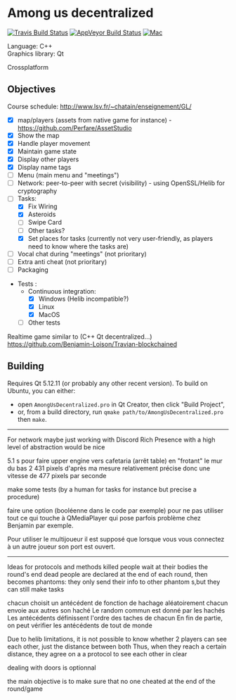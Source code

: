 # Among us decentralized

[![Travis Build Status](https://travis-ci.com/Benjamin-Loison/Among-us-decentralized.svg?branch=main)](https://app.travis-ci.com/Benjamin-Loison/Among-us-decentralized)
[![AppVeyor Build Status](https://ci.appveyor.com/api/projects/status/github/Benjamin-Loison/Among-us-decentralized?branch=main&svg=true)](https://ci.appveyor.com/project/Benjamin-Loison/Among-us-decentralized)
[![Mac](https://github.com/Benjamin-Loison/Among-us-decentralized/actions/workflows/cpp.yml/badge.svg)](https://github.com/Benjamin-Loison/Among-us-decentralized/actions/workflows/cpp.yml)

Language: C++  
Graphics library: Qt

Crossplatform

## Objectives

Course schedule: http://www.lsv.fr/~chatain/enseignement/GL/

- [X] map/players (assets from native game for instance) - https://github.com/Perfare/AssetStudio
- [X] Show the map
- [X] Handle player movement
- [X] Maintain game state
- [X] Display other players
- [X] Display name tags
- [ ] Menu (main menu and "meetings")
- [ ] Network: peer-to-peer with secret (visibility) - using OpenSSL/Helib for cryptography
- [ ] Tasks:
    - [X] Fix Wiring
    - [X] Asteroids
    - [ ] Swipe Card
    - [ ] Other tasks?
    - [X] Set places for tasks (currently not very user-friendly, as players need to know where the tasks are)
- [ ] Vocal chat during "meetings" (not prioritary)
- [ ] Extra anti cheat (not prioritary)
- [ ] Packaging
- Tests :
    - Continuous integration:
        - [X] Windows (Helib incompatible?)
        - [X] Linux
        - [X] MacOS
    - [ ] Other tests

Realtime game similar to (C++ Qt decentralized...) https://github.com/Benjamin-Loison/Travian-blockchained

## Building
Requires Qt 5.12.11 (or probably any other recent version). To build on Ubuntu, you can either:
- open `AmongUsDecentralized.pro` in Qt Creator, then click "Build Project",
- or, from a build directory, run `qmake path/to/AmongUsDecentralized.pro` then `make`.

-----------

For network maybe just working with Discord Rich Presence with a high level of abstraction would be nice

5.1 s pour faire upper engine vers cafetaria (arrêt table) en "frotant" le mur du bas 2 431 pixels d'après ma mesure relativement précise donc une vitesse de 477 pixels par seconde

make some tests (by a human for tasks for instance but precise a procedure)

faire une option (booléenne dans le code par exemple) pour ne pas utiliser tout ce qui touche à QMediaPlayer qui pose parfois problème chez Benjamin par exemple.

Pour utiliser le multijoueur il est supposé que lorsque vous vous connectez à un autre joueur son port est ouvert.
<!-- Pour utiliser le multijoueur il est supposé que chaque joueur ait son port ouvert--><!-- ou qu'à l'aide de l'UPnp se soit possible de l'ouvrir. -->
<!-- Pour utiliser le multijoueur il est supposé qu'au moins un joueur ait son port ouvert ou qu'à l'aide de l'UPnP se soit possible de l'ouvrir. -->
<!-- avec l'IPv6 les ports sont ouverts par défaut ?! -->


----------

Ideas for protocols and methods 
killed people wait at their bodies the round's end
dead people are declared at the end of each round, then becomes phantoms: they only send their info to other phantom    s,but they can still make tasks

chacun choisit un antécédent de fonction de hachage aléatoirement
chacun envoie aux autres son haché
Le random commun est donné par les hachés
Les antécédents définissent l'ordre des taches de chacun
En fin de partie, on peut vérifier les antécédents de tout de monde

Due to helib limitations, it is not possible to know whether 2 players can see each other, just the distance between     both
Thus, when they reach a certain distance, they agree on a a protocol to see each other in clear


dealing with doors is optionnal


the main objective is to make sure that no one cheated at the end of the round/game                                      
